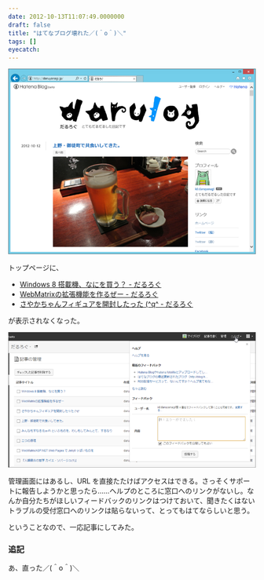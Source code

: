 ```yaml
---
date: 2012-10-13T11:07:49.0000000
draft: false
title: "はてなブログ壊れた／(＾o＾)＼"
tags: []
eyecatch: 
---
```

<p><span itemscope itemtype="http://schema.org/Photograph"><img src="20121013110306.png" alt="f:id:daruyanagi:20121013110306p:plain" title="f:id:daruyanagi:20121013110306p:plain" class="hatena-fotolife" itemprop="image"></span></p><p>トップページに、</p>

<ul>
<li><a href="https://blog.daruyanagi.jp/entry/2012/10/13/001617">Windows 8 &#x642D;&#x8F09;&#x6A5F;&#x3001;&#x306A;&#x306B;&#x3092;&#x8CB7;&#x3046;&#xFF1F; - &#x3060;&#x308B;&#x308D;&#x3050;</a></li>
<li><a href="https://blog.daruyanagi.jp/entry/2012/10/12/223708">WebMatrix&#x306E;&#x62E1;&#x5F35;&#x6A5F;&#x80FD;&#x3092;&#x4F5C;&#x308B;&#x305C;&#x30FC; - &#x3060;&#x308B;&#x308D;&#x3050;</a></li>
<li><a href="https://blog.daruyanagi.jp/entry/2012/10/12/193154">&#x3055;&#x3084;&#x304B;&#x3061;&#x3083;&#x3093;&#x30D5;&#x30A3;&#x30AE;&#x30E5;&#x30A2;&#x3092;&#x958B;&#x5C01;&#x3057;&#x305F;&#x3063;&#x305F; (^q^ - &#x3060;&#x308B;&#x308D;&#x3050;</a></li>
</ul><p>が表示されなくなった。</p><p><span itemscope itemtype="http://schema.org/Photograph"><img src="20121013110427.png" alt="f:id:daruyanagi:20121013110427p:plain" title="f:id:daruyanagi:20121013110427p:plain" class="hatena-fotolife" itemprop="image"></span></p><p>管理画面にはあるし、URL を直接たたけばアクセスはできる。さっそくサポートに報告しようかと思ったら……ヘルプのところに窓口へのリンクがないし。なんか自分たちがほしいフィードバックのリンクはつけておいて、聞きたくはないトラブルの受付窓口へのリンクは貼らないって、とってもはてならしいと思う。</p><p><script>    window.twttr = (function(d, s, id) {        var js, fjs = d.getElementsByTagName(s)[0],            t = window.twttr || {};        if (d.getElementById(id)) return t;        js = d.createElement(s);        js.id = id;        js.src = "https://platform.twitter.com/widgets.js";        fjs.parentNode.insertBefore(js, fjs);        t._e = [];        t.ready = function(f) {            t._e.push(f);        };        return t;    }(document, "script", "twitter-wjs"));</script><script>    twttr.ready(function (twttr) {        var el = document.getElementsByClassName('twitter-syntax-tweet-id-256937296845213697');        for (var i=0;i<el.length;i++) {            if (!!el[i].getAttribute('data-is-tweet-loaded')){                continue;            }            el[i].setAttribute('data-is-tweet-loaded', '1');            twttr.widgets.createTweet('256937296845213697',el[i],{});        }    });</script><div class="twitter-syntax-tweet-id-256937296845213697"></div></p><p>ということなので、一応記事にしてみた。</p>

<div class="section">
<h3>追記</h3>
<p>あ、直った／(＾o＾)＼</p>

</div>